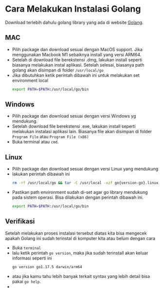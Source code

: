# Cara Melakukan Instalasi Golang

Download terlebih dahulu golang library yang ada di website [Golang](https://golang.org/doc/install).

## MAC
* Pilih package dan download sesuai dengan MacOS support. Jika menggunakan Macbook M1 sebaiknya install yang versi ARM64.
* Setelah di download file berekstensi .dmg, lakukan install seperti biasanya melakukan instal aplikasi. Setelah selesai, biasanya path golang akan disimpan di folder `/usr/local/go`
* Jika dibutuhkan ketik perintah dibawah ini untuk melakukan set environment local
  ```bash
  export PATH=$PATH:/usr/local/go/bin
  ```

## Windows
* Pilih package dan download sesuai dengan versi Windows yg mendukung.
* Setelah download file berekstensi .exe, lakukan install seperti melakukan instalasi aplikasi lain. Biasanya file akan disimpan di folder `Program File` atau `Program File (x86)`
* Buka terminal atau `cmd`.

## Linux
* Pilih package dan download sesuai dengan versi Linux yang mendukung
* lakukan perintah dibawah ini
  ```bash
  rm -rf /usr/local/go && tar -C /usr/local -xzf go{version-go}.linux-amd64.tar.gz
  ```
* Pastikan path environment sudah di-set agar go library mendukung pada sistem operasi. Bisa dilakukan dengan perintah dibawah ini.
  ```bash
  export PATH=$PATH:/usr/local/go/bin
  ```

## Verifikasi
Setelah melakukan proses instalasi tersebut diatas kita bisa mengecek apakah Golang ini sudah terinstal di komputer kita atau belum dengan cara 
* Buka `terminal`
* lalu ketik perintah `go version`, maka jika sudah terinstall akan keluar informasi seperti ini
  ```bash
  go version go1.17.5 darwin/arm64
  ```
* atau jika kamu tahu lebih banyak terkait syntax yang lebih detail bisa pakai `go help`.
* 